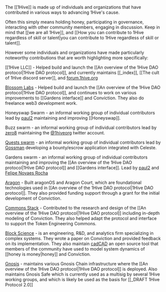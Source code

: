 The [[1Hive]] is made up of individuals and organizations that have contributed in various ways to advancing 1Hive's cause. 

Often this simply means holding honey, participating in governance, interacting with other community members, engaging in discussion. Keep in mind that [[we are all 1Hive]], and [[How you can contribute to 1Hive regardless of skill or talent|you can contribute to 1Hive regardless of skill or talent]].

However some individuals and organizations have made particularly noteworthy contributions that are worth highlighting more specifically: 

[[1Hive LLC]] - Helped build and launch the [[An overview of the 1Hive DAO protocol|1Hive DAO protocol]], and currently maintains [[_index]], [[The cult of 1Hive discord server]], and [forum.1hive.org](https://forum.1hive.org)

[Blossom Labs](https://www.blossom.software/) - Helped build and launch the [[An overview of the 1Hive DAO protocol|1Hive DAO protocol]], and continues to work on various improvements to [[Gardens interface]] and Conviction. They also do freelance web3 development work. 

Honeyswap Swarm - an informal working group of individual contributors lead by [paul2](https://forum.1hive.org/t/fluid-proposal-paul2-active-contributor/5525) maintaining and improving [[Honeyswap]]. 

Buzz swarm - an informal working group of individual contributors lead by [zero8](https://forum.1hive.org/t/fluid-proposal-for-zer8-active-contributor/5529) maintaining the [@1hiveorg](https://twitter.com/1HiveOrg) twitter account. 

[Quests swarm](https://forum.1hive.org/t/fluid-proposal-quests-swarm/5400/2) - an informal working group of individual contributors lead by [Gossman](https://forum.1hive.org/u/gossman123/summary) developing a bounty/escrow application integrated with Celeste. 

Gardens swarm - an informal working group of individual contributors maintaining and improving the [[An overview of the 1Hive DAO protocol|1Hive DAO protocol]] and [[Gardens interface]]. Lead by [paul2](https://forum.1hive.org/t/fluid-proposal-paul2-active-contributor/5525) and [Felipe Novaes Rocha](https://forum.1hive.org/t/fluid-proposal-felipe-novaes-rocha-active-contributor/5415/3)

[Aragon](https://aragon.org) - Built aragonOS and Aragon Court, which are foundational technologies used in [[An overview of the 1Hive DAO protocol|1Hive DAO protocol]]. They also provided funding support through a grant for the initial development of Conviction. 

[Commons Stack](https://www.commonsstack.org/) - Contributed to the research and design of the [[An overview of the 1Hive DAO protocol|1Hive DAO protocol]] including in-depth modeling of Conviction. They also helped adapt the protocol and interface to support the Token Engineering Commons.

[Block Science](https://www.block.science/) - is an engineering, R&D, and analytics firm specializing in complex systems. They wrote a paper on Conviction and provided feedback on its implementation. They also maintain [cadCAD](https://cadcad.org/) an open source tool that  members of the community have used to model system dynamics of [[honey is money|honey]] and Conviction. 

[Gnosis](https://gnosis.io) - maintains various Gnosis Chain infrastructure where the [[An overview of the 1Hive DAO protocol|1Hive DAO protocol]] is deployed. Also maintains Gnosis Safe which is currently used as a multisig by several 1Hive working groups, and which is likely be used as the basis for [[_DRAFT 1Hive Protocol 2.0]]